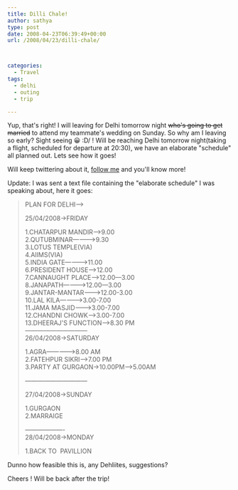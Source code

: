 ```yaml
---
title: Dilli Chale!
author: sathya
type: post
date: 2008-04-23T06:39:49+00:00
url: /2008/04/23/dilli-chale/



categories:
  - Travel
tags:
  - delhi
  - outing
  - trip

---
```

Yup, that's right! I will leaving for Delhi tomorrow night <span style="text-decoration: line-through;">who's </span><span style="text-decoration: line-through;">going to get married</span> to attend my teammate's wedding on Sunday. So why am I leaving so early? Sight seeing 😀 \:D/ ! Will be reaching Delhi tomorrow night(taking a flight, scheduled for departure at 20:30), we have an elaborate "schedule" all planned out. Lets see how it goes!

Will keep twittering about it, <a href="https://www.twitter.com/sathyabhat/" target="_blank">follow me</a> and you'll know more!

Update: I was sent a text file containing the "elaborate schedule" I was speaking about, here it goes:

<!--more-->

> PLAN FOR DELHI&#8212;->
> 
> 25/04/2008->FRIDAY
> 
> 1.CHATARPUR MANDIR&#8212;->9.00  
> 2.QUTUBMINAR&#8212;&#8212;&#8212;->9.30  
> 3.LOTUS TEMPLE(VIA)  
> 4.AIIMS(VIA)  
> 5.INDIA GATE&#8212;&#8212;&#8212;->11.00  
> 6.PRESIDENT HOUSE&#8212;->12.00  
> 7.CANNAUGHT PLACE&#8212;->12.00&#8212;3.00  
> 8.JANAPATH&#8212;&#8212;&#8212;&#8212;>12.00&#8212;3.00  
> 9.JANTAR-MANTAR&#8212;&#8212;->12.00-3.00  
> 10.LAL KILA&#8212;&#8212;&#8212;->3.00-7.00  
> 11.JAMA MASJID&#8212;&#8212;->3.00-7.00  
> 12.CHANDNI CHOWK&#8212;&#8212;>3.00-7.00  
> 13.DHEERAJ'S FUNCTION&#8212;>8.30 PM  
> &#8212;&#8212;&#8212;&#8212;&#8212;&#8212;&#8212;&#8212;&#8212;&#8212;  
> 26/04/2008->SATURDAY
> 
> 1.AGRA&#8212;&#8212;&#8212;&#8212;->8.00 AM  
> 2.FATEHPUR SIKRI&#8212;>7.00 PM  
> 3.PARTY AT GURGAON->10.00PM&#8212;>5.00AM
> 
> &#8212;&#8212;&#8212;&#8212;&#8212;&#8212;&#8212;&#8212;&#8212;&#8212;
> 
> 27/04/2008->SUNDAY
> 
> 1.GURGAON  
> 2.MARRAIGE
> 
> &#8212;&#8212;&#8212;&#8212;&#8212;&#8212;-  
> 28/04/2008->MONDAY
> 
> 1.BACK TO  PAVILLION

Dunno how feasible this is, any Dehliites, suggestions?

Cheers ! Will be back after the trip!
